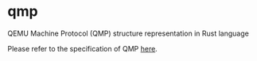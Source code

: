 # qmp
QEMU Machine Protocol (QMP) structure representation in Rust language

Please refer to the specification of QMP [here](https://wiki.qemu.org/Documentation/QMP).
